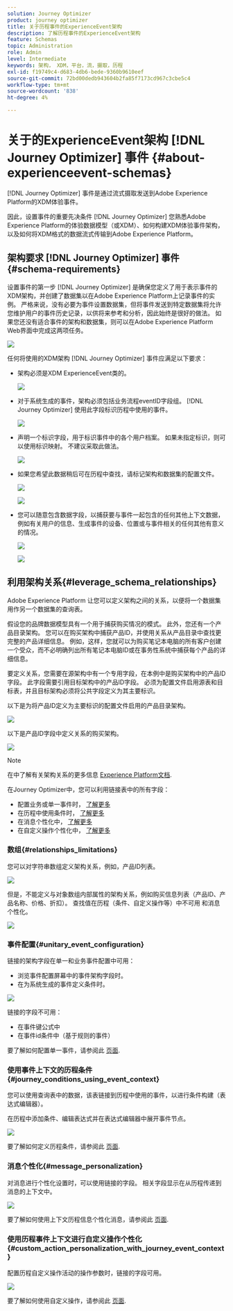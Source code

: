 ```yaml
---
solution: Journey Optimizer
product: journey optimizer
title: 关于历程事件的ExperienceEvent架构
description: 了解历程事件的ExperienceEvent架构
feature: Schemas
topic: Administration
role: Admin
level: Intermediate
keywords: 架构， XDM，平台，流，摄取，历程
exl-id: f19749c4-d683-4db6-bede-9360b9610eef
source-git-commit: 72bd00dedb943604b2fa85f7173cd967c3cbe5c4
workflow-type: tm+mt
source-wordcount: '838'
ht-degree: 4%

---
```


# 关于的ExperienceEvent架构 [!DNL Journey Optimizer] 事件 {#about-experienceevent-schemas}

[!DNL Journey Optimizer] 事件是通过流式摄取发送到Adobe Experience Platform的XDM体验事件。

因此，设置事件的重要先决条件 [!DNL Journey Optimizer] 您熟悉Adobe Experience Platform的体验数据模型（或XDM）、如何构建XDM体验事件架构，以及如何将XDM格式的数据流式传输到Adobe Experience Platform。

## 架构要求 [!DNL Journey Optimizer] 事件  {#schema-requirements}

设置事件的第一步 [!DNL Journey Optimizer] 是确保您定义了用于表示事件的XDM架构，并创建了数据集以在Adobe Experience Platform上记录事件的实例。 严格来说，没有必要为事件设置数据集，但将事件发送到特定数据集将允许您维护用户的事件历史记录，以供将来参考和分析，因此始终是很好的做法。 如果您还没有适合事件的架构和数据集，则可以在Adobe Experience Platform Web界面中完成这两项任务。

![](assets/schema1.png)

任何将使用的XDM架构 [!DNL Journey Optimizer] 事件应满足以下要求：

* 架构必须是XDM ExperienceEvent类的。

  ![](assets/schema2.png)

* 对于系统生成的事件，架构必须包括业务流程eventID字段组。 [!DNL Journey Optimizer] 使用此字段标识历程中使用的事件。

  ![](assets/schema3.png)

* 声明一个标识字段，用于标识事件中的各个用户档案。 如果未指定标识，则可以使用标识映射。 不建议采取此做法。

  ![](assets/schema4.png)

* 如果您希望此数据稍后可在历程中查找，请标记架构和数据集的配置文件。

  ![](assets/schema5.png)

  ![](assets/schema6.png)

* 您可以随意包含数据字段，以捕获要与事件一起包含的任何其他上下文数据，例如有关用户的信息、生成事件的设备、位置或与事件相关的任何其他有意义的情况。

  ![](assets/schema7.png)

  ![](assets/schema8.png)

## 利用架构关系{#leverage_schema_relationships}

Adobe Experience Platform 让您可以定义架构之间的关系，以便将一个数据集用作另一个数据集的查询表。

假设您的品牌数据模型具有一个用于捕获购买情况的模式。 此外，您还有一个产品目录架构。 您可以在购买架构中捕获产品ID，并使用关系从产品目录中查找更完整的产品详细信息。 例如，这样，您就可以为购买笔记本电脑的所有客户创建一个受众，而不必明确列出所有笔记本电脑ID或在事务性系统中捕获每个产品的详细信息。

要定义关系，您需要在源架构中有一个专用字段，在本例中是购买架构中的产品ID字段。 此字段需要引用目标架构中的产品ID字段。 必须为配置文件启用源表和目标表，并且目标架构必须将公共字段定义为其主要标识。

以下是为将产品ID定义为主要标识的配置文件启用的产品目录架构。

![](assets/schema9.png)

以下是产品ID字段中定义关系的购买架构。

![](assets/schema10.png)

>[!NOTE]
>
>在中了解有关架构关系的更多信息 [Experience Platform文档](https://experienceleague.adobe.com/docs/platform-learn/tutorials/schemas/configure-relationships-between-schemas.html?lang=zh-CN).

在Journey Optimizer中，您可以利用链接表中的所有字段：

* 配置业务或单一事件时， [了解更多](../event/experience-event-schema.md#unitary_event_configuration)
* 在历程中使用条件时， [了解更多](../event/experience-event-schema.md#journey_conditions_using_event_context)
* 在消息个性化中， [了解更多](../event/experience-event-schema.md#message_personalization)
* 在自定义操作个性化中， [了解更多](../event/experience-event-schema.md#custom_action_personalization_with_journey_event_context)

### 数组{#relationships_limitations}

您可以对字符串数组定义架构关系，例如，产品ID列表。

![](assets/schema15.png)

但是，不能定义与对象数组内部属性的架构关系，例如购买信息列表（产品ID、产品名称、价格、折扣）。 查找值在历程（条件、自定义操作等）中不可用 和消息个性化。

![](assets/schema16.png)

### 事件配置{#unitary_event_configuration}

链接的架构字段在单一和业务事件配置中可用：

* 浏览事件配置屏幕中的事件架构字段时。
* 在为系统生成的事件定义条件时。

![](assets/schema11.png)

链接的字段不可用：

* 在事件键公式中
* 在事件id条件中（基于规则的事件）

要了解如何配置单一事件，请参阅此 [页面](../event/about-creating.md).

### 使用事件上下文的历程条件{#journey_conditions_using_event_context}

您可以使用查询表中的数据，该表链接到历程中使用的事件，以进行条件构建（表达式编辑器）。

在历程中添加条件、编辑表达式并在表达式编辑器中展开事件节点。

![](assets/schema12.png)

要了解如何定义历程条件，请参阅此 [页面](../building-journeys/condition-activity.md).

### 消息个性化{#message_personalization}

对消息进行个性化设置时，可以使用链接的字段。 相关字段显示在从历程传递到消息的上下文中。

![](assets/schema14.png)

要了解如何使用上下文历程信息个性化消息，请参阅此 [页面](../personalization/personalization-use-case.md).

### 使用历程事件上下文进行自定义操作个性化{#custom_action_personalization_with_journey_event_context}

配置历程自定义操作活动的操作参数时，链接的字段可用。

![](assets/schema13.png)

要了解如何使用自定义操作，请参阅此 [页面](../building-journeys/using-custom-actions.md).
